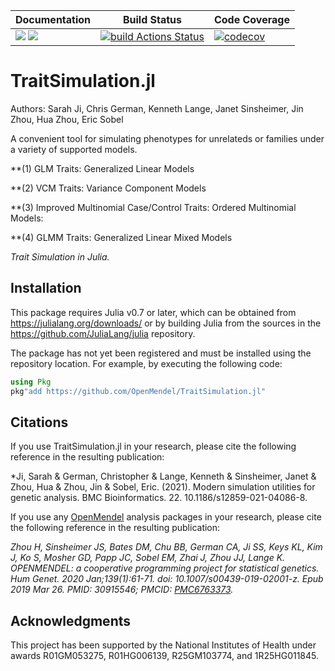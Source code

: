 
| **Documentation** | **Build Status** | **Code Coverage**  |
|-------------------|------------------|--------------------|
| [![](https://img.shields.io/badge/docs-latest-blue.svg)](https://OpenMendel.github.io/TraitSimulation.jl/latest) [![](https://img.shields.io/badge/docs-stable-blue.svg)](https://OpenMendel.github.io/TraitSimulation.jl/stable) | [![build Actions Status](https://github.com/OpenMendel/TraitSimulation.jl/workflows/CI/badge.svg)](https://github.com/OpenMendel/TraitSimulation.jl/actions) | [![codecov](https://codecov.io/gh/OpenMendel/TraitSimulation.jl/branch/master/graph/badge.svg?token=YyPqiFpIM1)](https://codecov.io/gh/OpenMendel/TraitSimulation.jl) |

# TraitSimulation.jl
Authors: Sarah Ji, Chris German, Kenneth Lange, Janet Sinsheimer, Jin Zhou, Hua Zhou, Eric Sobel

A convenient tool for simulating phenotypes for unrelateds or families under a variety of supported models.

**(1) GLM Traits: Generalized Linear Models 

**(2) VCM Traits: Variance Component Models

**(3) Improved Multinomial Case/Control Traits: Ordered Multinomial Models:

**(4) GLMM Traits: Generalized Linear Mixed Models 

*Trait Simulation in Julia.*

## Installation
This package requires Julia v0.7 or later, which can be obtained from https://julialang.org/downloads/ or by building Julia from the sources in the https://github.com/JuliaLang/julia repository.

The package has not yet been registered and must be installed using the repository location. For example, by executing the following code:

```julia
using Pkg
pkg"add https://github.com/OpenMendel/TraitSimulation.jl"
```

## Citations

If you use TraitSimulation.jl in your research, please cite the following reference in the resulting publication:

*Ji, Sarah & German, Christopher & Lange, Kenneth & Sinsheimer, Janet & Zhou, Hua & Zhou, Jin & Sobel, Eric. (2021). Modern simulation utilities for genetic analysis. BMC Bioinformatics. 22. 10.1186/s12859-021-04086-8. 

If you use any [OpenMendel](https://openmendel.github.io) analysis packages in your research, please cite the following reference in the resulting publication:

*Zhou H, Sinsheimer JS, Bates DM, Chu BB, German CA, Ji SS, Keys KL, Kim J, Ko S, Mosher GD, Papp JC, Sobel EM, Zhai J, Zhou JJ, Lange K. OPENMENDEL: a cooperative programming project for statistical genetics. Hum Genet. 2020 Jan;139(1):61-71. doi: 10.1007/s00439-019-02001-z. Epub 2019 Mar 26. PMID: 30915546; PMCID: [PMC6763373](https://www.ncbi.nlm.nih.gov/pmc/articles/PMC6763373/).*

## Acknowledgments

This project has been supported by the National Institutes of Health under awards R01GM053275, R01HG006139, R25GM103774, and 1R25HG011845.
